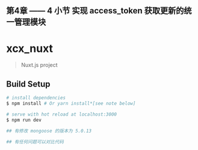 
## 第4章 —— 4 小节 实现 access_token 获取更新的统一管理模块


# xcx_nuxt

> Nuxt.js project

## Build Setup

``` bash
# install dependencies
$ npm install # Or yarn install*[see note below]

# serve with hot reload at localhost:3000
$ npm run dev

## 有修改 mongoose 的版本为 5.0.13

## 有任何问题可以对比代码


